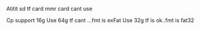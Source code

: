 Atitit sd tf card mmr card cant use

Cp support 16g
Use 64g tf cant ...fmt is exFat
Use 32g tf is ok..fmt is fat32
